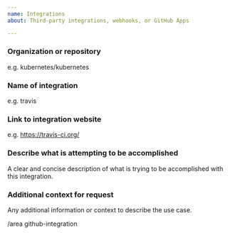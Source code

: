 ```yaml
---
name: Integrations
about: Third-party integrations, webhooks, or GitHub Apps

---
```


### Organization or repository
e.g. kubernetes/kubernetes

### Name of integration
e.g. travis

### Link to integration website
e.g. https://travis-ci.org/

### Describe what is attempting to be accomplished
A clear and concise description of what is trying to be accomplished with this integration.

### Additional context for request
Any additional information or context to describe the use case.

<!-- DO NOT EDIT BELOW THIS LINE -->
/area github-integration
